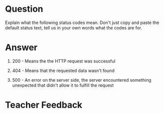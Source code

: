 # Question
Explain what the following status codes mean. Don't just copy and paste the default status text, tell us in your own words what the codes are for.

# Answer

1. 200 - Means the the HTTP request was successful

2. 404 - Means that the requested data wasn't found

3. 500 - An error on the server side, the server encountered something unexpected that didn't allow it to fulfill the request

# Teacher Feedback
